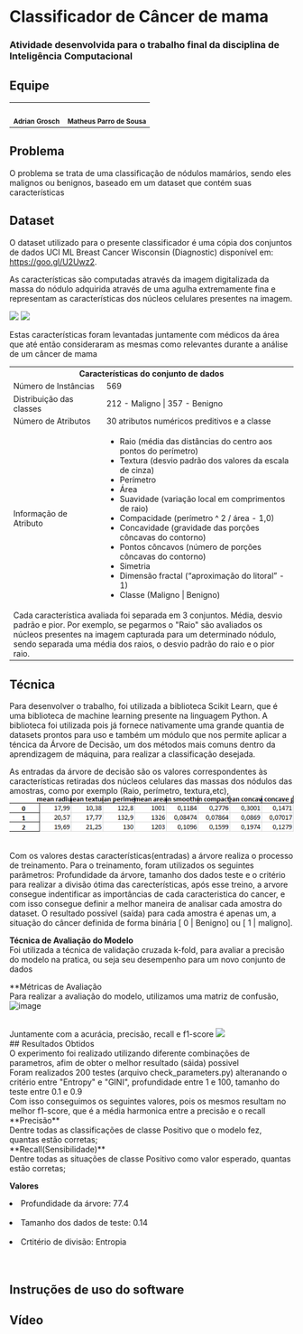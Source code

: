 # Classificador de Câncer de mama

### Atividade desenvolvida para o trabalho final da disciplina de Inteligência Computacional

## Equipe

<table style="text-align: center">
  <tr>
    <td><img style="border-radius: 50%;" src="https://avatars.githubusercontent.com/u/51974850?v=4" width="100px;" alt=""/><br /><sub><b>Adrian Grosch</b></sub></td>
    <td><img style="border-radius: 50%;" src="https://avatars.githubusercontent.com/u/54003782?v=4" width="100px;" alt=""/><br /><sub><b>Matheus Parro de Sousa</b></sub></td>
  </tr>
</table>

## Problema

<p>O problema se trata de uma classificação de nódulos mamários, sendo eles malignos ou benignos, baseado em um dataset que contém suas características</p> 

## Dataset

<p>
O dataset utilizado para o presente classificador é uma cópia dos conjuntos de dados UCI ML Breast Cancer Wisconsin (Diagnostic) disponível em: <a href="https://goo.gl/U2Uwz2">https://goo.gl/U2Uwz2</a>.

As características são computadas através da imagem digitalizada da massa do nódulo adquirida através de uma agulha
extremamente fina e representam as características dos núcleos celulares presentes na imagem.
</p>
<img width="300" src="https://encrypted-tbn0.gstatic.com/images?q=tbn:ANd9GcRnKoSZCrZOrRK-vdGQn_iZkWTdoSeQqCNE1eOF6VCXtNt-9Q-l3l4YUSNT93Aal7DdE0E&usqp=CAU">
<img width="300" src="https://d3i71xaburhd42.cloudfront.net/50537a16eb18e2bc4971165258cba7a071f38cb7/2-Figure1-1.png">

Estas características foram levantadas juntamente com médicos da área que até então consideraram as mesmas como relevantes durante a análise de um câncer de mama
<table>
<tr>
<th colspan="100%">Características do conjunto de dados</th></tr>
<tr><td>Número de Instâncias</td><td>569</td></tr>
<tr><td>Distribuição das classes</td><td>212 - Maligno | 357 - Benigno</td></tr>
<tr><td>Número de Atributos</td><td>30 atributos numéricos preditivos e a classe
</td></tr>
<tr><td>Informação de Atributo</td><td>
<ul>
<li>Raio (média das distâncias do centro aos pontos do perímetro)</li>
<li>Textura (desvio padrão dos valores da escala de cinza)</li>
<li>Perímetro</li>
<li>Área</li>
<li>Suavidade (variação local em comprimentos de raio)</li>
<li>Compacidade (perímetro ^ 2 / área - 1,0)</li>
<li>Concavidade (gravidade das porções côncavas do contorno)</li>
<li>Pontos côncavos (número de porções côncavas do contorno)</li>
<li>Simetria</li>
<li>Dimensão fractal (“aproximação do litoral” - 1)</li>
<li>Classe (Maligno | Benigno)</li>
</ul>
</td></tr>
<tr>
<td colspan="100%">
Cada característica avaliada foi separada em 3 conjuntos. Média, desvio padrão e pior. Por exemplo, se pegarmos o "Raio" são avaliados os núcleos presentes na imagem capturada para um determinado nódulo, sendo separada uma média dos raios, o desvio padrão do raio e o pior raio.  
</td>
</tr>
<tr>
</tr>
</table>

## Técnica

<p>Para desenvolver o trabalho, foi utilizada a biblioteca Scikit Learn, que é uma biblioteca de machine learning presente na linguagem Python. A biblioteca foi utilizada pois já fornece nativamente uma grande quantia de datasets prontos para uso e também um módulo que nos permite aplicar a téncica da Árvore de Decisão, um dos métodos mais comuns dentro da aprendizagem de máquina, para realizar a classificação desejada.</p>
<p>

As entradas da árvore de decisão são os valores correspondentes às características retiradas dos núcleos celulares das massas dos nódulos das amostras, como por exemplo (Raio, perímetro, textura,etc), <br>
![img_1.png](img_1.png)

<br>
Com os valores destas características(entradas) a árvore realiza o processo de treinamento.
Para o treinamento, foram utilizados os seguintes parâmetros: Profundidade da árvore, tamanho dos dados teste e o critério para realizar a divisão ótima das carecterísticas, após esse treino, a arvore consegue indentificar as importâncias de cada caracteristica do cancer, e com isso consegue definir a melhor maneira de analisar cada amostra do dataset. O resultado possível (saída) para cada amostra é apenas um, a situação do câncer definida de forma binária [ 0  | Benigno] ou [ 1 | maligno].
  
 **Técnica de Avaliação do Modelo**<br/>
  Foi utilizada a técnica de validação cruzada k-fold, para avaliar a precisão do modelo na pratica, ou seja seu desempenho para um novo conjunto de dados<br/>
  
  
 **Métricas de Avaliação<br/>
  Para realizar a avaliação do modelo, utilizamos uma matriz de confusão,
  <br>
  ![image](https://user-images.githubusercontent.com/54003782/153778306-39b3a1f3-b50b-4209-84ac-e80fb6fd9364.png)

  <br>
  Juntamente com a acurácia, precisão, recall e f1-score
  <img src="https://miro.medium.com/max/1400/1*t1vf-ofJrJqtmam0KSn3EQ.png"/>


<br>
## Resultados Obtidos
   <br>
   O experimento foi realizado utilizando diferente combinações de parametros, afim de obter o melhor resultado (sáida) possivel 
  <br>
  Foram realizados 200 testes (arquivo check_parameters.py) alteranando o critério entre "Entropy" e "GINI", profundidade entre 1 e 100, tamanho do teste entre 0.1 e 0.9
  <br>
  Com isso conseguimos os seguintes valores, pois os mesmos resultam no melhor f1-score, que é a média harmonica entre a precisão e o recall
  <br>
  **Precisão**
   <br>
    Dentre todas as classificações de classe Positivo que o modelo fez, quantas estão corretas;
  <br>
  **Recall(Sensibilidade)**
   <br>
   Dentre todas as situações de classe Positivo como valor esperado, quantas estão corretas;
  <br>

  **Valores**
   <br>
  <li>Profundidade da árvore: 77.4</li> <br>
  <li>Tamanho dos dados de teste: 0.14</li> <br>
  <li>Crtitério de divisão: Entropia</li> <br>
  
  <br>
  
  
## Instruções de uso do software
## Vídeo





